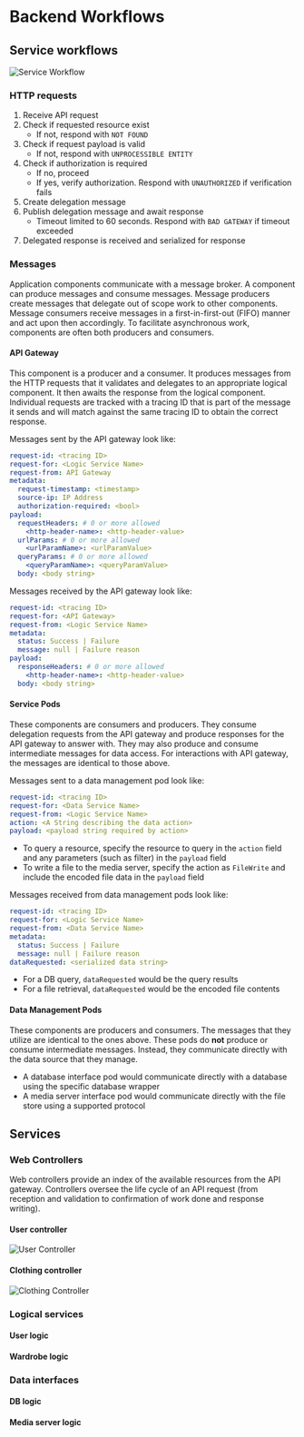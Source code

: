 # Backend Workflows

## Service workflows

![Service Workflow](./figures/service-workflow.drawio.svg)

### HTTP requests

1) Receive API request
2) Check if requested resource exist
    - If not, respond with `NOT FOUND`
3) Check if request payload is valid
    - If not, respond with `UNPROCESSIBLE ENTITY`
4) Check if authorization is required
    - If no, proceed
    - If yes, verify authorization. Respond with `UNAUTHORIZED` if verification fails
5) Create delegation message
6) Publish delegation message and await response
    - Timeout limited to 60 seconds. Respond with `BAD GATEWAY` if timeout exceeded
7) Delegated response is received and serialized for response

### Messages

Application components communicate with a message broker. A component can produce messages and consume messages. Message producers create messages that delegate out of scope work to other components. Message consumers receive messages in a first-in-first-out (FIFO) manner and act upon then accordingly. To facilitate asynchronous work, components are often both producers and consumers.

#### API Gateway

This component is a producer and a consumer. It produces messages from the HTTP requests that it validates and delegates to an appropriate logical component. It then awaits the response from the logical component. Individual requests are tracked with a tracing ID that is part of the message it sends and will match against the same tracing ID to obtain the correct response.

Messages sent by the API gateway look like:

```yaml
request-id: <tracing ID>
request-for: <Logic Service Name>
request-from: API Gateway
metadata:
  request-timestamp: <timestamp>
  source-ip: IP Address
  authorization-required: <bool>
payload:
  requestHeaders: # 0 or more allowed
    <http-header-name>: <http-header-value>
  urlParams: # 0 or more allowed
    <urlParamName>: <urlParamValue>
  queryParams: # 0 or more allowed
    <queryParamName>: <queryParamValue>
  body: <body string>
```

Messages received by the API gateway look like:

```yaml
request-id: <tracing ID>
request-for: <API Gateway>
request-from: <Logic Service Name>
metadata:
  status: Success | Failure
  message: null | Failure reason
payload:
  responseHeaders: # 0 or more allowed
    <http-header-name>: <http-header-value>
  body: <body string>
```

#### Service Pods

These components are consumers and producers. They consume delegation requests from the API gateway and produce responses for the API gateway to answer with. They may also produce and consume intermediate messages for data access. For interactions with API gateway, the messages are identical to those above.

Messages sent to a data management pod look like:

```yaml
request-id: <tracing ID>
request-for: <Data Service Name>
request-from: <Logic Service Name>
action: <A String describing the data action>
payload: <payload string required by action>
```

- To query a resource, specify the resource to query in the `action` field and any parameters (such as filter) in the `payload` field
- To write a file to the media server, specify the action as `FileWrite` and include the encoded file data in the `payload` field

Messages received from data management pods look like:

```yaml
request-id: <tracing ID>
request-for: <Logic Service Name>
request-from: <Data Service Name>
metadata:
  status: Success | Failure
  message: null | Failure reason
dataRequested: <serialized data string>
```

- For a DB query, `dataRequested` would be the query results
- For a file retrieval, `dataRequested` would be the encoded file contents

#### Data Management Pods

These components are producers and consumers. The messages that they utilize are identical to the ones above. These pods do **not** produce or consume intermediate messages. Instead, they communicate directly with the data source that they manage.

- A database interface pod would communicate directly with a database using the specific database wrapper
- A media server interface pod would communicate directly with the file store using a supported protocol

## Services

### Web Controllers

Web controllers provide an index of the available resources from the API gateway. Controllers oversee the life cycle of an API request (from reception and validation to confirmation of work done and response writing). 

#### User controller

![User Controller](./figures/app-tooling-user-controller.drawio.svg)

#### Clothing controller

![Clothing Controller](./figures/app-tooling-clothing-controller.drawio.svg)

### Logical services

#### User logic

#### Wardrobe logic

### Data interfaces

#### DB logic

#### Media server logic



